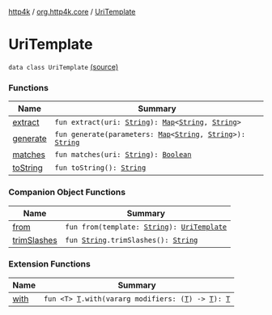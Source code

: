 [http4k](../../index.md) / [org.http4k.core](../index.md) / [UriTemplate](./index.md)

# UriTemplate

`data class UriTemplate` [(source)](https://github.com/http4k/http4k/blob/master/http4k-core/src/main/kotlin/org/http4k/core/UriTemplate.kt#L8)

### Functions

| Name | Summary |
|---|---|
| [extract](extract.md) | `fun extract(uri: `[`String`](https://kotlinlang.org/api/latest/jvm/stdlib/kotlin/-string/index.html)`): `[`Map`](https://kotlinlang.org/api/latest/jvm/stdlib/kotlin.collections/-map/index.html)`<`[`String`](https://kotlinlang.org/api/latest/jvm/stdlib/kotlin/-string/index.html)`, `[`String`](https://kotlinlang.org/api/latest/jvm/stdlib/kotlin/-string/index.html)`>` |
| [generate](generate.md) | `fun generate(parameters: `[`Map`](https://kotlinlang.org/api/latest/jvm/stdlib/kotlin.collections/-map/index.html)`<`[`String`](https://kotlinlang.org/api/latest/jvm/stdlib/kotlin/-string/index.html)`, `[`String`](https://kotlinlang.org/api/latest/jvm/stdlib/kotlin/-string/index.html)`>): `[`String`](https://kotlinlang.org/api/latest/jvm/stdlib/kotlin/-string/index.html) |
| [matches](matches.md) | `fun matches(uri: `[`String`](https://kotlinlang.org/api/latest/jvm/stdlib/kotlin/-string/index.html)`): `[`Boolean`](https://kotlinlang.org/api/latest/jvm/stdlib/kotlin/-boolean/index.html) |
| [toString](to-string.md) | `fun toString(): `[`String`](https://kotlinlang.org/api/latest/jvm/stdlib/kotlin/-string/index.html) |

### Companion Object Functions

| Name | Summary |
|---|---|
| [from](from.md) | `fun from(template: `[`String`](https://kotlinlang.org/api/latest/jvm/stdlib/kotlin/-string/index.html)`): `[`UriTemplate`](./index.md) |
| [trimSlashes](trim-slashes.md) | `fun `[`String`](https://kotlinlang.org/api/latest/jvm/stdlib/kotlin/-string/index.html)`.trimSlashes(): `[`String`](https://kotlinlang.org/api/latest/jvm/stdlib/kotlin/-string/index.html) |

### Extension Functions

| Name | Summary |
|---|---|
| [with](../with.md) | `fun <T> `[`T`](../with.md#T)`.with(vararg modifiers: (`[`T`](../with.md#T)`) -> `[`T`](../with.md#T)`): `[`T`](../with.md#T) |
